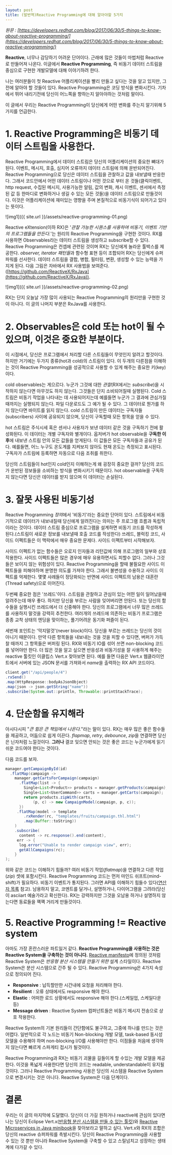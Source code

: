 ```yaml
---
layout: post
title: (발번역)Reactive Programming에 대해 알아야할 5가지
---
```


_원문 : [https://developers.redhat.com/blog/2017/06/30/5-things-to-know-about-reactive-programming/](https://developers.redhat.com/blog/2017/06/30/5-things-to-know-about-reactive-programming/)_
 
 
**Reactive**, 너무나 감당하기 어려운 단어이다. 근래에 많은 것들이 마법처럼 Reactive로 만들어져 나온다. 이글에서 **Reactive Programming**, 즉 비동기 데이터 스트림을 중심으로 구현한 개발모델에 대해 이야기하려 한다.
 
나는 여러분들이 첫 Reactive 어플리케이션을 빨리 만들고 싶다는 것을 알고 있지만, 그전에 알아야 할 것들이 있다. Reactive Programming은 코딩 방식을 변화시킨다. 기차에서 뛰어 내리기전에 당신이 어느쪽을 향하는지 알아야하는 것처럼 말이다.
 
이 글에서 우리는 Reactive Programming이 당신에게 어떤 변화를 주는지 알기위해 5가지를 언급한다.
 
# 1. Reactive Programming은 비동기 데이터 스트림을 사용한다.
 
Reactive Programming에서 데이터 스트림은 당신의 어플리케이션의 중요한 뼈대가 된다. 이벤트, 메시지, 호출, 심지어 오류까지 데이터 스트림에 의해 운반되어진다. Reactive Programming으로 당신은 데이터 스트림을 관찰하고 값을 내보낼때 반응한다. 그래서 코드안에서 어떤 데이터 스트림이나 어떤 것으로 부터 온 것들(클릭이벤트, http request, 수집된 메시지, 사용가능한 알림, 값의 변화, 캐시 이벤트, 센서에서 측정된 값 등 한마디로 변화하거나 생길 수 있는 모든 것들)을 데이터 스트림으로 만들것이다. 이것은 어플리케이션에 재미있는 영향을 주며 본질적으로 비동기식이 되어가고 있다는 뜻이다.

![img1]({{ site.url }}/assets/reactive-programming-01.png)
 
Reactive eXtension(이하 RX)은 '*관찰 가능한 시퀀스를 사용하여 비동기, 이벤트 기반의 프로그램들을 만든다.*'는 원리의 Reactive Programming을 구현한 것이다. RX를 사용하면 Observables라는 데이터 스트림을 생성하고 subscribe할 수 있다. Reactive Programming은 컨셉에 관련된 것이며 RX는 당신에게 놀라운 툴박스를 제공한다. *observer, iterator 패턴들*과 함수형 표현 등이 조합되어 RX는 당신에게 슈퍼파워를 선사한다. 데이터 스트림을 결합, 병합, 필터링, 변환, 생성할 수 있는 능력을 가지게 된다. 다음 그림은 자바에서 RX 사용법을 보여준다.([https://github.com/ReactiveX/RxJava](https://github.com/ReactiveX/RxJava)).

![img1]({{ site.url }}/assets/reactive-programming-02.png)

RX는 단지 오늘날 가장 많이 사용되는 Reactive Programming의 원리만을 구현한 것이 아니다. 이 글의 나머지 부분은 RxJava를 사용한다.
 
# 2. Observables은 cold 또는 hot이 될 수 있으며, 이것은 중요한 부분이다.
 
이 시점에서, 당신은 프로그램에서 처리할 다른 스트림들이 무엇인지 알려고 할것이다. 하지만 거기에는 두가지 종류(hot과 cold)의 스트림이 있다. 이 두개의 다른점을 이해하는 것이 Reactive Programming을 성공적으로 사용할 수 있게 해주는 중요한 키(key)이다.
 
cold observables는 게으르다. 누군가 그것에 대한 *관찰*(RX에서는 *subscribe*)을 시작하지 않는다면 아무것도 하지 않는다.
그것들은 단지 소비되어질때 실행된다. Cold 스트림은 비동기 작업을 나타내는 데 사용되어지는데 예를들면 누군가 그 결과에 관심가질 때까지는 실행되지 않는다. 파일 다운로드도 그 예가 될 수 있다. 그 데이터로 뭔가를 하지 않는다면 바이트를 읽지 않는다. cold 스트림이 만든 데이터는 구독자들(subscribers) 사이에 공유되지 않으며, 당신이 구독할때 모든 항목을 얻을 수 있다.
 
hot 스트림은 주식시세 혹은 센서나 사용자가 보낸 데이터 같은 것을 구독하기 전에 활성화된다. 이 데이터는 개별 구독자와 별개이다.
옵저버가 hot observable을 **구독한 이후**에 내보낸 스트림 안의 모든 값들을 얻게된다. 이 값들은 모든 구독자들과 공유가 된다.
예를들면, 어느 누구도 온도계를 지켜보지 않아도 현재 온도는 측정되고 표시된다. 구독자가 스트림에 등록하면 자동으로 다음 조취를 취한다.
 
당신의 스트림들이 hot인지 cold인지 이해하는게 왜 굉장히 중요한 걸까? 당신의 코드가 운반된 정보들을 소비하는 방식을 변화시키기 때문이다. hot observable을 구독하지 않는다면 당신은 데이터를 받지 않으며 이 데이터는 손실된다.
 
# 3. 잘못 사용된 비동기성
 
Reactive Programming *정의*에서 '비동기'라는 중요한 단어이 있다. 스트림에서 비동기적으로 데이터가 내보내질때 당신에게 알려진다는 의미는 주 프로그램 흐름과 독립적이라는 것이다. 데이터 스트림 중심으로 프로그램을 설계하면 비동기 코드를 작성하게 된다.(스트림이 새로운 정보를 내보낼때 호출 코드를 작성한다) 쓰레드, 블럭킹 코드, 사이드 이펙트들은 이 맥락에서 매우 중요한 문제다. 사이드 이펙트부터 시작해보자.
 
사이드 이펙트가 없는 함수들은 오로지 인자들과 리턴값에 의해 프로그램의 일부와 상호 작용한다. 사이드 이펙트들은 많은 경우에 매우 유용하면서도 피할수 없다. 그러나 그것들은 보이지 않는 위험성이 있다.
Reactive Programming을 할때 불필요한 사이드 이펙트들을 피해야하며 분명한 의도를 가져야 한다. 그래서 불변성을 수용하고 사이드 이펙트를 억제한다. 몇몇 사례들이 정당화되는 반면에 사이드 이펙트의 남용은 대혼란(Thread safety)으로 이어진다.
 
두번째 중요한 점은 '쓰레드'이다. 스트림을 관찰하고 관심이 있는 어떤  일이 일어났을때 알려주는데 매우 좋다. 하지만 당신을 부르는 사람을 잊어버리면 안된다. 또는 당신의 함수들을 실행시킨 쓰레드에서 더 신중해야 한다. 당신의 프로그램에서 너무 많은 쓰레드를 사용하지 말것을 강력히 추천한다. 여러개의 쓰레드에 의존하는 비동기 프로그램은 종종 교착 상태의 엔딩을 맞이하는, 풀기어려운 동기화 퍼즐이 된다.
 
세번재 포인트는 '막지말것'(never block)이다. 당신을 부르는 쓰레드는 당신의 것이 아니기 때문이다. 만약 다른 항목들을 내보내는 것을 것을 피할 수 있다면, 버퍼가 가득 찰 때까지 그 항목들은 버퍼링 된다. RX와 비동기 IO를 섞어 쓰면 non-blocking 코드를 넣어야만 한다. 더 많은 것을 알고 싶으면 반응성과 비동기성을 잘 사용하게 해주는 reactive 툴킷인 이클립스 Vert.x 찾아보면 된다. 예를 들면 다음은 Vert.x 웹클라이언트에서 서버에 있는 JSON 문서를 가져와서 *name*을 출력하는 RX API 코드이다.

```java
client.get("/api/people/4")
.rxSend()
.map(HttpResponse::bodyAsJsonObject)
.map(json -> json.getString("name"))
.subscribe(System.out::println, Throwable::printStackTrace);
``` 
 
# 4. 단순함을 유지해라
 
아시다시피 "*큰 힘은 큰 책임에서 나온다.*"라는 말이 있다. RX는 매우 많은 좋은 함수들을 제공하고, 어둠으로 쉽게 이끈다. *flapmap*, *retry*, *debounce*, *zip*을 연결하면 당신은 닌자처럼 느낄것이다. **그러나** 결코 잊으면 안되는 것은 좋은 코드는 누군가에게 읽기 쉬운 코드여야 한다는 것이다.

다음 코드를 보자.

```java
manager.getCampaignById(id)
  .flatMap(campaign ->
    manager.getCartsForCampaign(campaign)
      .flatMap(list -> {
        Single<List<Product>> products = manager.getProducts(campaign);
        Single<List<UserCommand>> carts = manager.getCarts(campaign);
        return products.zipWith(carts, 
            (p, c) -> new CampaignModel(campaign, p, c));
      })
     .flatMap(model -> template
        .rxRender(rc, "templates/fruits/campaign.thl.html")
        .map(Buffer::toString))
    )
    .subscribe(
      content -> rc.response().end(content),
     err -> {
      log.error("Unable to render campaign view", err);
      getAllCampaigns(rc);
    }
);
```
위와 같은 코드는 이해하기 힘들까? 여러 비동기 작업(*flatmap*)을 연결하고 다른 작업(*zip*) 셋에 포함시킨다. Reactive Programming 코드는 먼저 마인드 쉬프트(mind-shift)가 필요하다. 비동기 이벤트가 통지된다. 그러면 API를 이해하기 힘들수 있다([연산자 목록](https://github.com/ReactiveX/RxJava/wiki/Alphabetical-List-of-Observable-Operators) 참고). 남용하지 말고, 코멘트를 달거나, 설명하거나, 다이어그램을 그려라(당신이  asciiart 예술가라고 확신한다). RX는 강력하지만 그것을 오남용 하거나 설명하지 않는다면 동료들을 꽥꽥 거리게 만들것이다.
 
 
# 5. Reactive Programming != Reactive system
 
아마도 가장 혼란스러운 파트일거 같다. **Reactive Programming을 사용하는 것은 Reactive System을 구축하는 것이 아니다.** [Reactive manifesto](http://www.reactivemanifesto.org/)에 정의된 것처럼 Reactive System은 *반응형 분산 시스템을 만들기 위한* 설계 스타일이다. Reactive System은 분산 시스템으로 간주 될 수 있다. Reactive Programming은 4가지 속성으로 정의되어 진다.

- **Responsive** : 납득할만한 시간내에 요청을 처리해야 한다.
- **Resilient** : 오류 상태에서도 responsive 해야 한다.
- **Elastic** : 어떠한 로드 상황에서도 responsive 해야 한다.(스케일업, 스케일다운 등)
- **Message driven** : Reactive System 컴퍼넌트들은 비동기 메시지 전송으로 상호 작용한다.
 
Reactive System의 기본 원리들이 간단함에도 불구하고, 그중에 하나를 만드는 것은 어렵다. 일반적으로 각 노드는 비동기 Non-blocking 개발 모델, task-based 동시성 모델을 수용해야 하며
non-blocking I/O를 사용해야만 한다. 이점들을 처음에 생각하지 않는다면 빠르게 스파게티 접시가 될것이다.
 
Reactive Programming과 RX는 비동기 괴물을 길들이게 할 수있는 개발 모델을 제공한다. 이것을 폭넓게 사용한다면 당신의 코드는 readable, understandable이 유지될것이다. 그러나 Reactive Programming 사용은 당신의 시스템을 Reactive System으로 변경시키는 것은 아니다. Reactive System은 다음 단계이다.
 
# 결론
 
우리는 이 글의 마지막에 도달했다. 당신이 더 가길 원하거나 reactive에 관심이 있다면 나는 당신이 Eclipse Vert.x([반응형 분산 시스템을 만들 수 있는 툴킷](http://vertx.io/))와 [Reactive Microservices in Java minibook](https://developers.redhat.com/promotions/building-reactive-microservices-in-java/)을 찾아보라고 말하고 싶다.
Vert.x와 RX의 조합은 당신의 reactive 슈퍼파워를 촉발시킨다.
당신이 Reactive Programming을 사용할 수 있는 것 뿐만 아니라 Reactive System을 구축할 수 있고 스릴넘치고 성장하는 생태계에 다가갈 수 있다.